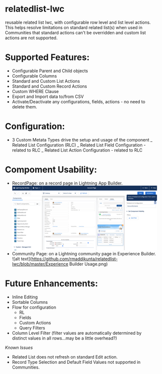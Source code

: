 # relatedlist-lwc
reusable related list lwc, with configurable row level and list level actions. This helps resolve limitations on standard related list(s) when used in Communities that standard actions can't be overridden and custom list actions are not supported.

# Supported Features:
  - Configurable Parent and Child objects
  - Configurable Columns 
  - Standard and Custom List Actions
  - Standard and Custom Record Actions
  - Custom WHERE Clause
  - Export and Import data to/from CSV
  - Activate/Deactivate any configurations, fields, actions - no need to delete them.

# Configuration: 

   - 3 Custom Metata Types drive the setup and usage of the component
      _ Related List Configuration (RLC)
      _ Related List Field Configuration - related to RLC
      _ Related List Action Configuration - related to RLC
      
# Compoment Usability:
   - RecordPage: on a record page in Lightning App Builder.
   ![alt text](https://github.com/rmaddikunta/relatedlist-lwc/blob/master/Lightning%20App%20Builder%20Usage.png)
   - Community Page: on a Lightning community page in Experience Builder.
   ![alt text](https://github.com/rmaddikunta/relatedlist-lwc/blob/master/Experience Builder Usage.png)


# Future Enhancements:

* Inline Editing
* Sortable Columns
* Flow for configuration
    * RL
    * Fields
    * Custom Actions
    * Query Filters 
* Column Level Filter (filter values are automatically determined by distinct values in all rows...may be a little overhead?)


_*Known Issues*_

* Related List does not refresh on standard Edit action.
* Record Type Selection and Default Field Values not supported in Communities.

